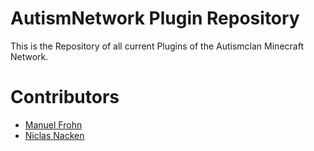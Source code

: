 # AutismNetwork Plugin Repository

This is the Repository of all current Plugins of the Autismclan Minecraft Network.

# Contributors
 - [Manuel Frohn](https://github.com/D4rkr34lm)
 - [Niclas Nacken](https://blog.autismclan.de)